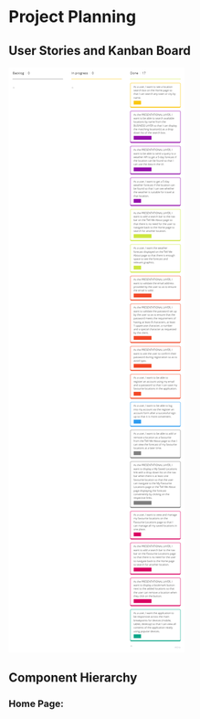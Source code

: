 # Project Planning

## User Stories and Kanban Board

![Completed Kanban Board](img/kanban-complete.png)

## Component Hierarchy

### Home Page:

